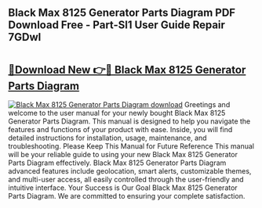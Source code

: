 ## Black Max 8125 Generator Parts Diagram PDF Download Free - Part-Sl1 User Guide Repair 7GDwl

# <h2><a href="http://dfqjuuu.blite.top/?on=Black+Max+8125+Generator+Parts+Diagram">🔗Download New 👉🔴 Black Max 8125 Generator Parts Diagram</a></h2>

[![Black Max 8125 Generator Parts Diagram download](https://i.imgur.com/lujVjoI.png)](http://dfqjuuu.blite.top/?on=Black+Max+8125+Generator+Parts+Diagram)
Greetings and welcome to the user manual for your newly bought Black Max 8125 Generator Parts Diagram. This manual is designed to help you navigate the features and functions of your product with ease. Inside, you will find detailed instructions for installation, usage, maintenance, and troubleshooting. Please Keep This Manual for Future Reference This manual will be your reliable guide to using your new Black Max 8125 Generator Parts Diagram effectively. Black Max 8125 Generator Parts Diagram advanced features include geolocation, smart alerts, customizable themes, and multi-user access, all easily controlled through the user-friendly and intuitive interface. Your Success is Our Goal Black Max 8125 Generator Parts Diagram. We are committed to ensuring your complete satisfaction.
